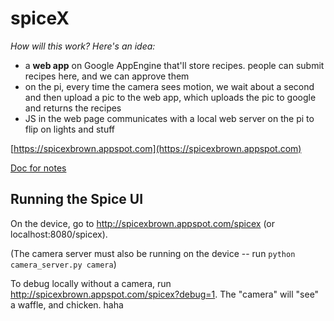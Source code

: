 # spiceX

_How will this work? Here's an idea:_

- a **web app** on Google AppEngine that'll store recipes. people can submit recipes here, and we can approve them
- on the pi, every time the camera sees motion, we wait about a second and then upload a pic to the web app, which uploads the pic to google and returns the recipes
- JS in the web page communicates with a local web server on the pi to flip on lights and stuff

[https://spicexbrown.appspot.com](https://spicexbrown.appspot.com)

[Doc for notes](https://docs.google.com/a/brown.edu/document/d/1trEixanEznd0PjVrBvfIbYg7RRwER54C_jklffTsIRM/edit?usp=sharing)

## Running the Spice UI

On the device, go to http://spicexbrown.appspot.com/spicex (or localhost:8080/spicex).

(The camera server must also be running on the device -- run `python camera_server.py camera`)

To debug locally without a camera, run http://spicexbrown.appspot.com/spicex?debug=1. The "camera" will "see" a waffle, and chicken. haha
